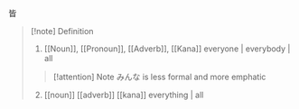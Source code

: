 皆
>[!note] Definition
> 1. [[Noun]], [[Pronoun]], [[Adverb]], [[Kana]]
>  everyone | everybody | all
> > [!attention] Note
> > みんな is less formal and more emphatic
>
> 2. [[noun]] [[adverb]] [[kana]]
>    everything | all